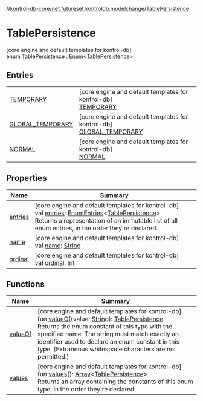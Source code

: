//[kontrol-db-core](../../../index.md)/[net.futureset.kontroldb.modelchange](../index.md)/[TablePersistence](index.md)

# TablePersistence

[core engine and default templates for kontrol-db]\
enum [TablePersistence](index.md) : [Enum](https://kotlinlang.org/api/latest/jvm/stdlib/kotlin/-enum/index.html)&lt;[TablePersistence](index.md)&gt;

## Entries

| | |
|---|---|
| [TEMPORARY](-t-e-m-p-o-r-a-r-y/index.md) | [core engine and default templates for kontrol-db]<br>[TEMPORARY](-t-e-m-p-o-r-a-r-y/index.md) |
| [GLOBAL_TEMPORARY](-g-l-o-b-a-l_-t-e-m-p-o-r-a-r-y/index.md) | [core engine and default templates for kontrol-db]<br>[GLOBAL_TEMPORARY](-g-l-o-b-a-l_-t-e-m-p-o-r-a-r-y/index.md) |
| [NORMAL](-n-o-r-m-a-l/index.md) | [core engine and default templates for kontrol-db]<br>[NORMAL](-n-o-r-m-a-l/index.md) |

## Properties

| Name | Summary |
|---|---|
| [entries](entries.md) | [core engine and default templates for kontrol-db]<br>val [entries](entries.md): [EnumEntries](https://kotlinlang.org/api/latest/jvm/stdlib/kotlin.enums/-enum-entries/index.html)&lt;[TablePersistence](index.md)&gt;<br>Returns a representation of an immutable list of all enum entries, in the order they're declared. |
| [name](-n-o-r-m-a-l/index.md#-372974862%2FProperties%2F1815734191) | [core engine and default templates for kontrol-db]<br>val [name](-n-o-r-m-a-l/index.md#-372974862%2FProperties%2F1815734191): [String](https://kotlinlang.org/api/latest/jvm/stdlib/kotlin/-string/index.html) |
| [ordinal](-n-o-r-m-a-l/index.md#-739389684%2FProperties%2F1815734191) | [core engine and default templates for kontrol-db]<br>val [ordinal](-n-o-r-m-a-l/index.md#-739389684%2FProperties%2F1815734191): [Int](https://kotlinlang.org/api/latest/jvm/stdlib/kotlin/-int/index.html) |

## Functions

| Name | Summary |
|---|---|
| [valueOf](value-of.md) | [core engine and default templates for kontrol-db]<br>fun [valueOf](value-of.md)(value: [String](https://kotlinlang.org/api/latest/jvm/stdlib/kotlin/-string/index.html)): [TablePersistence](index.md)<br>Returns the enum constant of this type with the specified name. The string must match exactly an identifier used to declare an enum constant in this type. (Extraneous whitespace characters are not permitted.) |
| [values](values.md) | [core engine and default templates for kontrol-db]<br>fun [values](values.md)(): [Array](https://kotlinlang.org/api/latest/jvm/stdlib/kotlin/-array/index.html)&lt;[TablePersistence](index.md)&gt;<br>Returns an array containing the constants of this enum type, in the order they're declared. |
